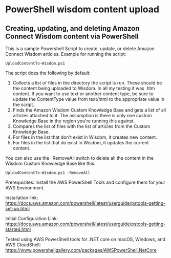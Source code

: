 # PowerShell wisdom content upload 

## Creating, updating, and deleting Amazon Connect Wisdom content via PowerShell

This is a sample Powershell Script to create, update, or delete Amazon Connect Wisdom articles.  Example for running the script:

`UploadContentTo-Wisdom.ps1`

The script does the following by default:

1. Collects a list of files in the directory the script is run.  These should be the content being uploaded to Wisdom. In all my testing it was .htm content.  If you want to use text or another content type, be sure to update the ContentType value from text/html to the appropriate value in the script.
1. Finds the Amazon Wisdom Custom Knowledge Base and gets a list of all articles attached to it.  The assumption is there is only one custom Knowledge Base in the region you're running this against.
1. Compares the list of files with the list of articles from the Custom Knowledge Base.
1. For files in the list that don't exist in Wisdom, it creates new content.
1. For files in the list that do exist in Wisdom, it updates the current content.

You can also use the -RemoveAll switch to delete all the content in the Wisdom Custom Knowledge Base like this:

`UploadContentTo-Wisdom.ps1 -RemoveAll`

Prerequisites: Install the AWS PowerShell Tools and configure them for your AWS Environment.

Installation link: https://docs.aws.amazon.com/powershell/latest/userguide/pstools-getting-set-up.html

Initial Configuration Link: https://docs.aws.amazon.com/powershell/latest/userguide/pstools-getting-started.html

Tested using AWS PowerShell tools for .NET core on macOS, Windows, and AWS CloudShell: https://www.powershellgallery.com/packages/AWSPowerShell.NetCore
